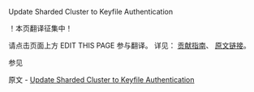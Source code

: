  Update Sharded Cluster to Keyfile Authentication

 ！本页翻译征集中！

请点击页面上方 EDIT THIS PAGE 参与翻译。
详见：
[贡献指南]( https://github.com/JinMuInfo/MongoDB-Manual-zh/blob/master/CONTRIBUTING.md )、
[原文链接](  https://docs.mongodb.com/manual/tutorial/enforce-keyfile-access-control-in-existing-sharded-cluster/  )。

 参见

原文 - [Update Sharded Cluster to Keyfile Authentication]( https://docs.mongodb.com/manual/tutorial/enforce-keyfile-access-control-in-existing-sharded-cluster/ )

